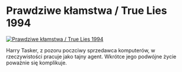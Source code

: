 Prawdziwe kłamstwa / True Lies 1994 
=============
[![Prawdziwe kłamstwa / True Lies 1994 ](http://vidos.pl/images/player.gif)](http://vidos.pl/prawdziwe-klamstwa-true-lies-1994)

 Harry Tasker, z pozoru poczciwy sprzedawca komputerów, w rzeczywistości pracuje jako tajny agent. Wkrótce jego podwójne życie poważnie się komplikuje.

